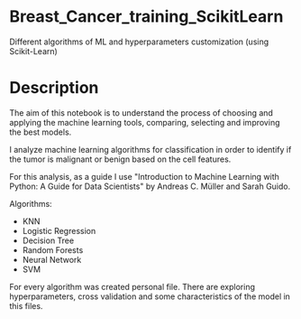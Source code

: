 # Breast_Canсer_training_ScikitLearn
Different algorithms of ML and hyperparameters customization (using Scikit-Learn)

# Description 
The aim of this notebook is to understand the process of choosing and applying the machine learning tools, comparing, selecting and improving the best models.

I analyze machine learning algorithms for classification in order to identify if the tumor is malignant or benign based on the cell features.

For this analysis, as a guide  I use  "Introduction to Machine Learning with Python: A Guide for Data Scientists"
by Andreas C. Müller and Sarah Guido.

Algorithms:

* KNN
* Logistic Regression
* Decision Tree
* Random Forests
* Neural Network
* SVM

For every algorithm was created personal file. There are exploring hyperparameters, cross validation and some characteristics of the model in this files.

